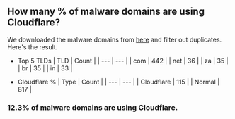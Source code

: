 ## How many % of malware domains are using Cloudflare?


We downloaded the malware domains from [here](https://urlhaus.abuse.ch) and filter out duplicates.
Here's the result.


[//]: # (start replacement)


- Top 5 TLDs
| TLD | Count |
| --- | --- |
| com | 442 |
| net | 36 |
| za | 35 |
| br | 35 |
| in | 33 |


- Cloudflare %
| Type | Count |
| --- | --- |
| Cloudflare | 115 |
| Normal | 817 |


### 12.3% of malware domains are using Cloudflare.